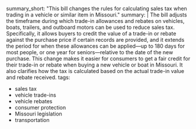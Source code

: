 summary_short: "This bill changes the rules for calculating sales tax when trading in a vehicle or similar item in Missouri."
summary: |
  The bill adjusts the timeframe during which trade-in allowances and rebates on vehicles, boats, trailers, and outboard motors can be used to reduce sales tax. Specifically, it allows buyers to credit the value of a trade-in or rebate against the purchase price if certain records are provided, and it extends the period for when these allowances can be applied—up to 180 days for most people, or one year for seniors—relative to the date of the new purchase. This change makes it easier for consumers to get a fair credit for their trade-in or rebate when buying a new vehicle or boat in Missouri. It also clarifies how the tax is calculated based on the actual trade-in value and rebate received.
tags:
  - sales tax
  - vehicle trade-ins
  - vehicle rebates
  - consumer protection
  - Missouri legislation
  - transportation
